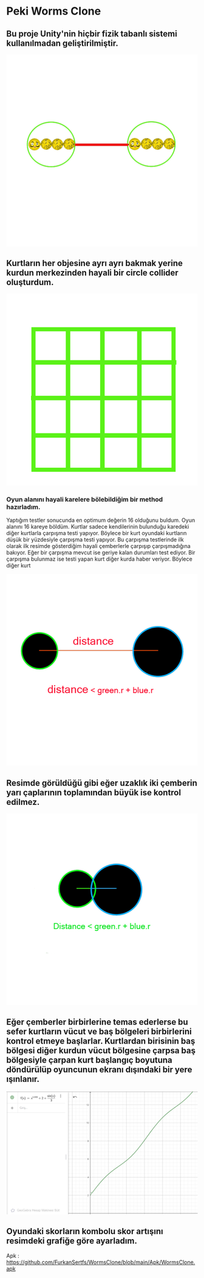 # Peki Worms Clone

## Bu proje Unity'nin hiçbir fizik tabanlı sistemi kullanılmadan geliştirilmiştir.

![Screenshot](ReadMeImages/Worm.png)

## Kurtların her objesine ayrı ayrı bakmak yerine kurdun merkezinden hayali bir circle collider oluşturdum.

![Square](ReadMeImages/square.png)

### Oyun alanını hayali karelere bölebildiğim bir method hazırladım.

Yaptığım testler sonucunda en optimum değerin 16 olduğunu buldum. Oyun alanını 16 kareye böldüm. Kurtlar sadece kendilerinin bulunduğu karedeki diğer kurtlarla çarpışma testi yapıyor. Böylece bir kurt oyundaki kurtların düşük bir yüzdesiyle çarpışma testi yapıyor. Bu çarpışma testlerinde ilk olarak ilk resimde gösterdiğim hayali çemberlerle çarpışıp çarpışmadığına bakıyor. Eğer bir çarpışma mevcut ise geriye kalan durumları test ediyor. Bir çarpışma bulunmaz ise testi yapan kurt diğer kurda haber veriyor. Böylece diğer kurt

![Square](ReadMeImages/yenipng.png)

## Resimde görüldüğü gibi eğer uzaklık iki çemberin yarı çaplarının toplamından büyük ise kontrol edilmez.

![Square](ReadMeImages/new2.png)

## Eğer çemberler birbirlerine temas ederlerse bu sefer kurtların vücut ve baş bölgeleri birbirlerini kontrol etmeye başlarlar. Kurtlardan birisinin baş bölgesi diğer kurdun vücut bölgesine çarpsa baş bölgesiyle çarpan kurt başlangıç boyutuna döndürülüp oyuncunun ekranı dışındaki bir yere ışınlanır. 

![Square](ReadMeImages/image.png)

## Oyundaki skorların kombolu skor artışını resimdeki grafiğe göre ayarladım.

Apk : https://github.com/FurkanSertfs/WormsClone/blob/main/Apk/WormsClone.apk 





